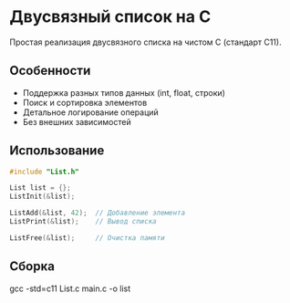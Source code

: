 # Двусвязный список на C

Простая реализация двусвязного списка на чистом C (стандарт C11).

## Особенности
- Поддержка разных типов данных (int, float, строки)
- Поиск и сортировка элементов
- Детальное логирование операций
- Без внешних зависимостей

## Использование
```c
#include "List.h"

List list = {};
ListInit(&list);

ListAdd(&list, 42);  // Добавление элемента
ListPrint(&list);    // Вывод списка

ListFree(&list);     // Очистка памяти
```

## Сборка
gcc -std=c11 List.c main.c -o list
